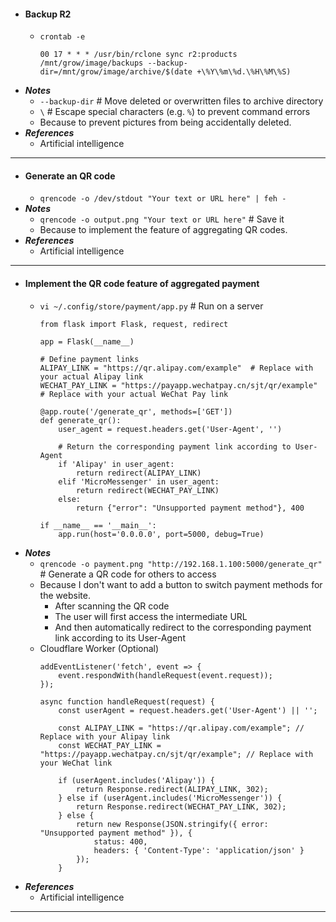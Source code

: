 - #### Backup R2
    - `crontab -e`
      ```
      00 17 * * * /usr/bin/rclone sync r2:products /mnt/grow/image/backups --backup-dir=/mnt/grow/image/archive/$(date +\%Y\%m\%d.\%H\%M\%S)
      ```
- ***Notes***
    - `--backup-dir` # Move deleted or overwritten files to archive directory
    - `\` # Escape special characters (e.g. `%`) to prevent command errors
    - Because to prevent pictures from being accidentally deleted.
- ***References***
    - Artificial intelligence
- ---
- #### Generate an QR code
    - `qrencode -o /dev/stdout "Your text or URL here" | feh -`
- ***Notes***
    - `qrencode -o output.png "Your text or URL here"` # Save it
    - Because to implement the feature of aggregating QR codes.
- ***References***
    - Artificial intelligence
- ---
- #### Implement the QR code feature of aggregated payment
    - `vi ~/.config/store/payment/app.py` # Run on a server
      ```
      from flask import Flask, request, redirect
      
      app = Flask(__name__)
      
      # Define payment links
      ALIPAY_LINK = "https://qr.alipay.com/example"  # Replace with your actual Alipay link
      WECHAT_PAY_LINK = "https://payapp.wechatpay.cn/sjt/qr/example"  # Replace with your actual WeChat Pay link
      
      @app.route('/generate_qr', methods=['GET'])
      def generate_qr():
          user_agent = request.headers.get('User-Agent', '')
      
          # Return the corresponding payment link according to User-Agent
          if 'Alipay' in user_agent:
              return redirect(ALIPAY_LINK)
          elif 'MicroMessenger' in user_agent:
              return redirect(WECHAT_PAY_LINK)
          else:
              return {"error": "Unsupported payment method"}, 400
      
      if __name__ == '__main__':
          app.run(host='0.0.0.0', port=5000, debug=True)
      ```
- ***Notes***
    - `qrencode -o payment.png "http://192.168.1.100:5000/generate_qr"` # Generate a QR code for others to access
    - Because I don't want to add a button to switch payment methods for the website.
        - After scanning the QR code
        - The user will first access the intermediate URL
        - And then automatically redirect to the corresponding payment link according to its User-Agent
    - Cloudflare Worker (Optional)
      ```
      addEventListener('fetch', event => {
          event.respondWith(handleRequest(event.request));
      });
      
      async function handleRequest(request) {
          const userAgent = request.headers.get('User-Agent') || '';
      
          const ALIPAY_LINK = "https://qr.alipay.com/example"; // Replace with your Alipay link
          const WECHAT_PAY_LINK = "https://payapp.wechatpay.cn/sjt/qr/example"; // Replace with your WeChat link
      
          if (userAgent.includes('Alipay')) {
              return Response.redirect(ALIPAY_LINK, 302);
          } else if (userAgent.includes('MicroMessenger')) {
              return Response.redirect(WECHAT_PAY_LINK, 302);
          } else {
              return new Response(JSON.stringify({ error: "Unsupported payment method" }), {
                  status: 400,
                  headers: { 'Content-Type': 'application/json' }
              });
          }
      ```
- ***References***
    - Artificial intelligence
- ---
